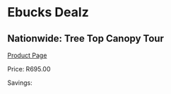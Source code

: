 
# Ebucks Dealz
## Nationwide: Tree Top Canopy Tour
[Product Page](https://www.ebucks.com/web/shop/productSelected.do?prodId=223578715&catId=322194367)

Price: R695.00

Savings: 


	